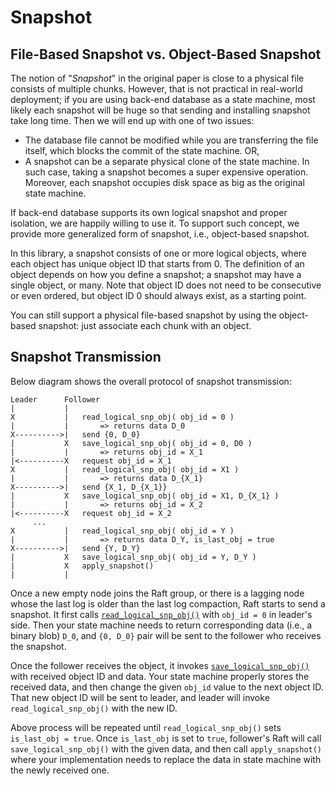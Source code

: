 
Snapshot
========

File-Based Snapshot vs. Object-Based Snapshot
---------------------------------------------
The notion of "*Snapshot*" in the original paper is close to a physical file consists of multiple chunks. However, that is not practical in real-world deployment; if you are using back-end database as a state machine, most likely each snapshot will be huge so that sending and installing snapshot take long time. Then we will end up with one of two issues:

* The database file cannot be modified while you are transferring the file itself, which blocks the commit of the state machine. OR,
* A snapshot can be a separate physical clone of the state machine. In such case, taking a snapshot becomes a super expensive operation. Moreover, each snapshot occupies disk space as big as the original state machine.

If back-end database supports its own logical snapshot and proper isolation, we are happily willing to use it. To support such concept, we provide more generalized form of snapshot, i.e., object-based snapshot.

In this library, a snapshot consists of one or more logical objects, where each object has unique object ID that starts from 0. The definition of an object depends on how you define a snapshot; a snapshot may have a single object, or many. Note that object ID does not need to be consecutive or even ordered, but object ID 0 should always exist, as a starting point.

You can still support a physical file-based snapshot by using the object-based snapshot: just associate each chunk with an object.


Snapshot Transmission
---------------------
Below diagram shows the overall protocol of snapshot transmission:
```
Leader      Follower
|           |
X           |   read_logical_snp_obj( obj_id = 0 )
|           |       => returns data D_0
X---------->|   send {0, D_0}
|           X   save_logical_snp_obj( obj_id = 0, D0 )
|           |       => returns obj_id = X_1
|<----------X   request obj_id = X_1
X           |   read_logical_snp_obj( obj_id = X1 )
|           |       => returns data D_{X_1}
X---------->|   send {X_1, D_{X_1}}
|           X   save_logical_snp_obj( obj_id = X1, D_{X_1} )
|           |       => returns obj_id = X_2
|<----------X   request obj_id = X_2
     ...
X           |   read_logical_snp_obj( obj_id = Y )
|           |       => returns data D_Y, is_last_obj = true
X---------->|   send {Y, D_Y}
|           X   save_logical_snp_obj( obj_id = Y, D_Y )
|           X   apply_snapshot()
|           |
```

Once a new empty node joins the Raft group, or there is a lagging node whose the last log is older than the last log compaction, Raft starts to send a snapshot. It first calls [`read_logical_snp_obj()`](../include/state_machine.hxx) with `obj_id = 0` in leader's side. Then your state machine needs to return corresponding data (i.e., a binary blob) `D_0`, and `{0, D_0}` pair will be sent to the follower who receives the snapshot.

Once the follower receives the object, it invokes [`save_logical_snp_obj()`](../include/state_machine.hxx) with received object ID and data. Your state machine properly stores the received data, and then change the given `obj_id` value to the next object ID. That new object ID will be sent to leader, and leader will invoke `read_logical_snp_obj()` with the new ID.

Above process will be repeated until `read_logical_snp_obj()` sets `is_last_obj = true`. Once `is_last_obj` is set to `true`, follower's Raft will call `save_logical_snp_obj()` with the given data, and then call `apply_snapshot()` where your implementation needs to replace the data in state machine with the newly received one.
